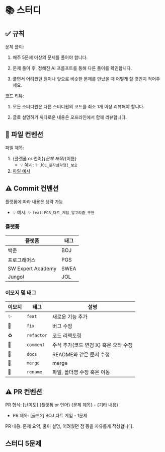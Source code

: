 # 📚 스터디

## ✅ 규칙

문제 풀이:

1. 매주 5문제 이상의 문제를 풀어야 합니다.

2. 문제 풀이 후, 정해진 AI 프롬프트를 통해 다른 풀이를 확인합니다.

3. 풀면서 어려웠던 점이나 앞으로 비슷한 문제를 만났을 때 어떻게 할 것인지 적어주세요.

코드 리뷰:

1. 모든 스터디원은 다른 스터디원의 코드를 최소 1개 이상 리뷰해야 합니다.

2. 글로 설명하기 까다로운 내용은 오프라인에서 함께 리뷰합니다.

## 📄 파일 컨벤션

파일 제목:
1.  {플랫폼 or 언어}_{문제 제목}_{이름}
    -  💡 예시: ✨ `JOL_문자삼각형1_보승`
2. [파일 예시](./25년/7월/5주차/JOL_문자삼각형1_보승.md)



## ⚠️ Commit 컨벤션

플랫폼에 따라 내용은 생략 가능
- 💡 예시: ✨ `feat`: `PGS_다트_게임_알고리즘_구현`

### 플랫폼

| 플랫폼 | 태그 |
|---|---|
| 백준 | BOJ |
| 프로그래머스 | PGS |
| SW Expert Academy | SWEA |
| Jungol | JOL |

### 이모지 및 태그


| 이모지 | 태그 | 설명 |
|---|---|---|
| ✨ | `feat` | 새로운 기능 추가 |
| 🐛 | `fix` | 버그 수정 |
| ♻️ | `refactor` | 코드 리팩토링 |
| 📝 | `comment` | 주석 추가(코드 변경 X) 혹은 오타 수정 |
| 📄 | `docs` | README와 같은 문서 수정 |
| 🔀 | `merge` | merge |
| 🚚 | `rename` | 파일, 폴더명 수정 혹은 이동 |

## ⚠️ PR 컨벤션

PR 형식: [난이도] {플랫폼 or 언어} {문제 제목} - {기타 내용}

- PR 제목: [골드2] BOJ 다트 게임 - 1문제

PR 내용: 문제 요약, 풀이 설명, 어려웠던 점 등을 자유롭게 작성합니다.


## 스터디 5문제